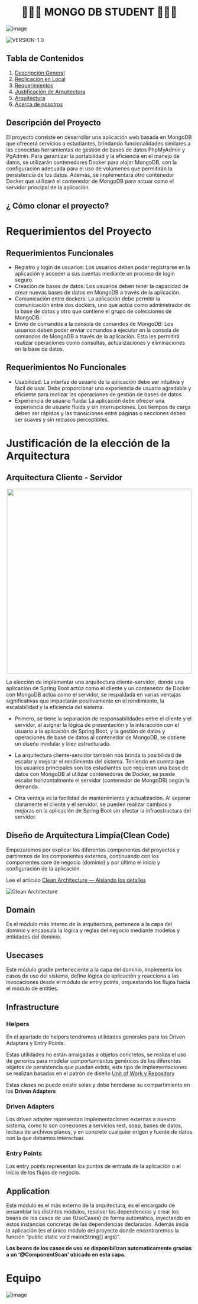<h1 align="center"> 👨‍🎓🍃 MONGO DB STUDENT  🍃👨‍🎓 </h1>

![image](https://github.com/camilacalderon123/arqui-mongo/assets/80492180/66edfea9-1e85-422c-975d-6e082cc06d6d)


<!-- VERSION (estática)-->
![VERSION-1.0](https://img.shields.io/badge/VERSION-1.0.0-blueviolet)

## Tabla de Contenidos

1. [Descripción General](#descripción-del-proyecto)
2. [Replicación en Local](#-cómo-clonar-el-proyecto)
3. [Requerimientos](#requerimientos-del-proyecto)
4. [Justificación de Arquitectura](#justificación-de-la-elección-de-la-Arquitectura)
5. [Arquitectura](#Arquitectura-cliente-servidor)
6. [Acerca de nosotros](#equipo)

## Descripción del Proyecto

El proyecto consiste en desarrollar una aplicación web basada en MongoDB que ofrecerá servicios a estudiantes, brindando funcionalidades similares a las conocidas herramientas de gestión de bases de datos PhpMyAdmin y PgAdmin. Para garantizar la portabilidad y la eficiencia en el manejo de datos, se utilizarán contenedores Docker para alojar MongoDB, con la configuración adecuada para el uso de volúmenes que permitirán la persistencia de los datos. Además, se implementará otro contenedor Docker que utilizará el contenedor de MongoDB para actuar como el servidor principal de la aplicación.

## ¿ Cómo clonar el proyecto? 

# Requerimientos del Proyecto

## Requerimientos Funcionales

- Registro y login de usuarios: Los usuarios deben poder registrarse en la aplicación y acceder a sus cuentas mediante un proceso de login seguro.
- Creación de bases de datos: Los usuarios deben tener la capacidad de crear nuevas bases de datos en MongoDB a través de la aplicación.
- Comunicación entre dockers: La aplicación debe permitir la comunicación entre dos dockers, uno que actúa como administrador de la base de datos y otro que contiene el grupo de colecciones de MongoDB.
- Envío de comandos a la consola de comandos de MongoDB: Los usuarios deben poder enviar comandos a ejecutar en la consola de comandos de MongoDB a través de la aplicación. Esto les permitirá realizar operaciones como consultas, actualizaciones y eliminaciones en la base de datos.

## Requerimientos No Funcionales

- Usabilidad: La interfaz de usuario de la aplicación debe ser intuitiva y fácil de usar. Debe proporcionar una experiencia de usuario agradable y eficiente para realizar las operaciones de gestión de bases de datos.
- Experiencia de usuario fluida: La aplicación debe ofrecer una experiencia de usuario fluida y sin interrupciones. Los tiempos de carga deben ser rápidos y las transiciones entre páginas o secciones deben ser suaves y sin retrasos perceptibles.

# Justificación de la elección de la Arquitectura 

## Arquitectura Cliente - Servidor
<p align="center">
<img src="https://github.com/camilacalderon123/arqui-mongo/assets/80492180/dffbe5a8-e719-4f7f-92a7-de52d71620aa" height="500"  />
</p>

La elección de implementar una arquitectura cliente-servidor, donde una aplicación de Spring Boot actúa como el cliente y un contenedor de Docker con MongoDB actúa como el servidor, se respaldada en varias ventajas significativas que impactarán positivamente en el rendimiento, la escalabilidad y la eficiencia del sistema.

- Primero, se tiene la separación de responsabilidades entre el cliente y el servidor, al asignar la lógica de presentación y la interacción con el usuario a la aplicación de Spring Boot, y la gestión de datos y operaciones de base de datos al contenedor de MongoDB, se obtiene un diseño modular y bien estructurado. 

- La arquitectura cliente-servidor también nos brinda la posibilidad de escalar y mejorar el rendimiento del sistema. Teniendo en cuenta que los usuarios principales son los estudiantes que requieran una base de datos con MongoDB al utilizar contenedores de Docker, se puede escalar horizontalmente el servidor (contenedor de MongoDB) según la demanda.

- Otra ventaja es la facilidad de mantenimiento y actualización. Al separar claramente el cliente y el servidor, se pueden realizar cambios y mejoras en la aplicación de Spring Boot sin afectar la infraestructura del servidor. 

##  Diseño de Arquitectura Limpia(Clean Code)

Empezaremos por explicar los diferentes componentes del proyectos y partiremos de los componentes externos, continuando con los componentes core de negocio (dominio) y por último el inicio y configuración de la aplicación.

Lee el artículo [Clean Architecture — Aislando los detalles](https://medium.com/bancolombia-tech/clean-architecture-aislando-los-detalles-4f9530f35d7a)

![Clean Architecture](https://miro.medium.com/max/1400/1*ZdlHz8B0-qu9Y-QO3AXR_w.png)

## Domain

Es el módulo más interno de la arquitectura, pertenece a la capa del dominio y encapsula la lógica y reglas del negocio mediante modelos y entidades del dominio.

## Usecases

Este módulo gradle perteneciente a la capa del dominio, implementa los casos de uso del sistema, define lógica de aplicación y reacciona a las invocaciones desde el módulo de entry points, orquestando los flujos hacia el módulo de entities.

## Infrastructure

### Helpers

En el apartado de helpers tendremos utilidades generales para los Driven Adapters y Entry Points.

Estas utilidades no están arraigadas a objetos concretos, se realiza el uso de generics para modelar comportamientos
genéricos de los diferentes objetos de persistencia que puedan existir, este tipo de implementaciones se realizan
basadas en el patrón de diseño [Unit of Work y Repository](https://medium.com/@krzychukosobudzki/repository-design-pattern-bc490b256006)

Estas clases no puede existir solas y debe heredarse su compartimiento en los **Driven Adapters**

### Driven Adapters

Los driven adapter representan implementaciones externas a nuestro sistema, como lo son conexiones a servicios rest,
soap, bases de datos, lectura de archivos planos, y en concreto cualquier origen y fuente de datos con la que debamos
interactuar.

### Entry Points

Los entry points representan los puntos de entrada de la aplicación o el inicio de los flujos de negocio.

## Application

Este módulo es el más externo de la arquitectura, es el encargado de ensamblar los distintos módulos, resolver las dependencias y crear los beans de los casos de use (UseCases) de forma automática, inyectando en éstos instancias concretas de las dependencias declaradas. Además inicia la aplicación (es el único módulo del proyecto donde encontraremos la función “public static void main(String[] args)”.

**Los beans de los casos de uso se disponibilizan automaticamente gracias a un '@ComponentScan' ubicado en esta capa.**

# Equipo
![image](https://github.com/camilacalderon123/arqui-mongo/assets/80492180/b38e968c-f082-4e6c-bd6e-42307bfb8815)

